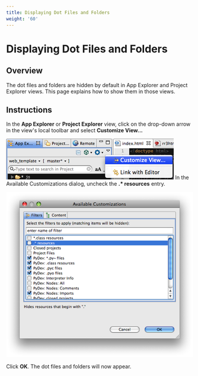 ```yaml
---
title: Displaying Dot Files and Folders
weight: '60'
---
```


# Displaying Dot Files and Folders

## Overview

The dot files and folders are hidden by default in App Explorer and Project Explorer views. This page explains how to show them in those views.

## Instructions

In the **App Explorer** or **Project Explorer** view, click on the drop-down arrow in the view's local toolbar and select **Customize View...**

![customize_view_menu](./customize_view_menu.png)
In the Available Customizations dialog, uncheck the **.\* resources** entry.

![customize_view_dialog](./customize_view_dialog.png)

Click **OK**. The dot files and folders will now appear.
